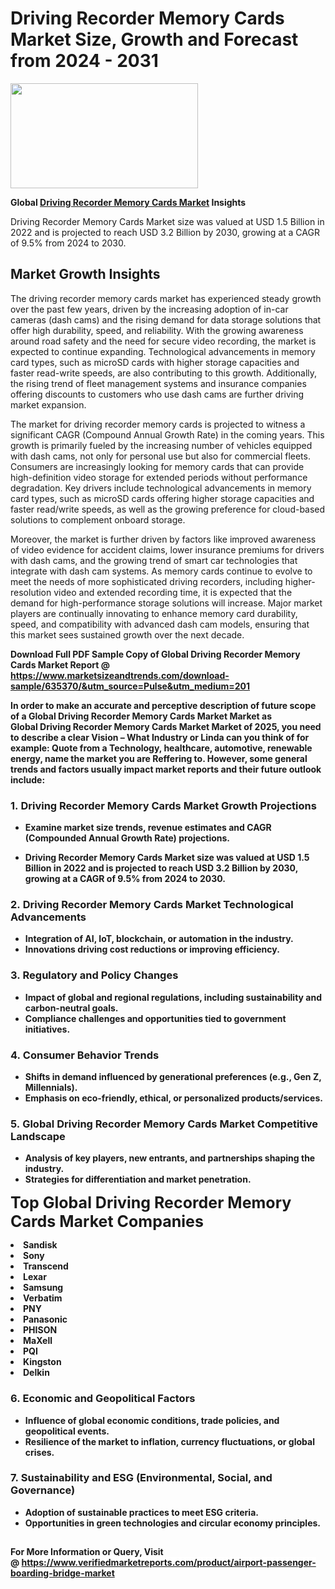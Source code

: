 <H1>Driving Recorder Memory Cards Market Size, Growth and Forecast from 2024 - 2031</H1><img class="aligncenter size-medium wp-image-584254" src="https://thirdeyenews.in/wp-content/uploads/2024/09/Global-Market-Research-300x168.jpeg" alt="" width="300" height="168" /><p><strong>Global&nbsp;<a href="https://www.marketsizeandtrends.com/download-sample/635370/&amp;utm_source=Pulse&amp;utm_medium=201">Driving Recorder Memory Cards Market</a> Insights</strong></p><p>Driving Recorder Memory Cards Market size was valued at USD 1.5 Billion in 2022 and is projected to reach USD 3.2 Billion by 2030, growing at a CAGR of 9.5% from 2024 to 2030.</p><p><h2>Market Growth Insights</h2> <p>The driving recorder memory cards market has experienced steady growth over the past few years, driven by the increasing adoption of in-car cameras (dash cams) and the rising demand for data storage solutions that offer high durability, speed, and reliability. With the growing awareness around road safety and the need for secure video recording, the market is expected to continue expanding. Technological advancements in memory card types, such as microSD cards with higher storage capacities and faster read-write speeds, are also contributing to this growth. Additionally, the rising trend of fleet management systems and insurance companies offering discounts to customers who use dash cams are further driving market expansion.</p> <p><strong></strong></p> <p>The market for driving recorder memory cards is projected to witness a significant CAGR (Compound Annual Growth Rate) in the coming years. This growth is primarily fueled by the increasing number of vehicles equipped with dash cams, not only for personal use but also for commercial fleets. Consumers are increasingly looking for memory cards that can provide high-definition video storage for extended periods without performance degradation. Key drivers include technological advancements in memory card types, such as microSD cards offering higher storage capacities and faster read/write speeds, as well as the growing preference for cloud-based solutions to complement onboard storage.</p> <p>Moreover, the market is further driven by factors like improved awareness of video evidence for accident claims, lower insurance premiums for drivers with dash cams, and the growing trend of smart car technologies that integrate with dash cam systems. As memory cards continue to evolve to meet the needs of more sophisticated driving recorders, including higher-resolution video and extended recording time, it is expected that the demand for high-performance storage solutions will increase. Major market players are continually innovating to enhance memory card durability, speed, and compatibility with advanced dash cam models, ensuring that this market sees sustained growth over the next decade.</p> <p><strong></p><p><span class=""><strong>Download Full PDF Sample Copy of Global Driving Recorder Memory Cards Market Report</strong> @ <a href="https://www.marketsizeandtrends.com/download-sample/635370/&amp;utm_source=Pulse&amp;utm_medium=201" target="_blank">https://www.marketsizeandtrends.com/download-sample/635370/&amp;utm_source=Pulse&amp;utm_medium=201</a></span></p><p>In order to make an accurate and perceptive description of future scope of a Global&nbsp;Driving Recorder Memory Cards Market Market as Global&nbsp;Driving Recorder Memory Cards Market Market of 2025, you need to describe a clear Vision &ndash; What Industry or Linda can you think of for example: Quote from a Technology, healthcare, automotive, renewable energy, name the market you are Reffering to. However, some general trends and factors usually impact market reports and their future outlook include:</p><h3>1.&nbsp;<strong>Driving Recorder Memory Cards Market Growth Projections</strong></h3><ul><li>Examine market size trends, revenue estimates and CAGR (Compounded Annual Growth Rate) projections.</li><li><p>Driving Recorder Memory Cards Market size was valued at USD 1.5 Billion in 2022 and is projected to reach USD 3.2 Billion by 2030, growing at a CAGR of 9.5% from 2024 to 2030.</p></li></ul><h3>2.&nbsp;<strong>Driving Recorder Memory Cards Market Technological Advancements</strong></h3><ul><li>Integration of AI, IoT, blockchain, or automation in the industry.</li><li>Innovations driving cost reductions or improving efficiency.</li></ul><h3>3.&nbsp;<strong>Regulatory and Policy Changes</strong></h3><ul><li>Impact of global and regional regulations, including sustainability and carbon-neutral goals.</li><li>Compliance challenges and opportunities tied to government initiatives.</li></ul><h3>4.&nbsp;<strong>Consumer Behavior Trends</strong></h3><ul><li>Shifts in demand influenced by generational preferences (e.g., Gen Z, Millennials).</li><li>Emphasis on eco-friendly, ethical, or personalized products/services.</li></ul><h3>5.&nbsp;<strong>Global Driving Recorder Memory Cards Market Competitive Landscape</strong></h3><ul><li>Analysis of key players, new entrants, and partnerships shaping the industry.</li><li>Strategies for differentiation and market penetration.</li></ul><p data-pm-slice="1 1 []"><span style="color: inherit; font-family: inherit; font-size: 25px;">Top Global Driving Recorder Memory Cards Market Companies</span></p><div class="" data-test-id=""><p><li>Sandisk</li><li> Sony</li><li> Transcend</li><li> Lexar</li><li> Samsung</li><li> Verbatim</li><li> PNY</li><li> Panasonic</li><li> PHISON</li><li> MaXell</li><li> PQI</li><li> Kingston</li><li> Delkin</li></p></div><h3>6.&nbsp;<strong>Economic and Geopolitical Factors</strong></h3><ul><li>Influence of global economic conditions, trade policies, and geopolitical events.</li><li>Resilience of the market to inflation, currency fluctuations, or global crises.</li></ul><h3>7.&nbsp;<strong>Sustainability and ESG (Environmental, Social, and Governance)</strong></h3><ul><li>Adoption of sustainable practices to meet ESG criteria.</li><li>Opportunities in green technologies and circular economy principles.</li></ul><h2><strong style="font-size: 14px;">For More Information or Query, Visit @&nbsp;</strong><a style="background-color: #ffffff; font-size: 14px;" href="https://www.marketsizeandtrends.com/report/driving-recorder-memory-cards-market/" target="_blank">https://www.verifiedmarketreports.com/product/airport-passenger-boarding-bridge-market</a></h2>